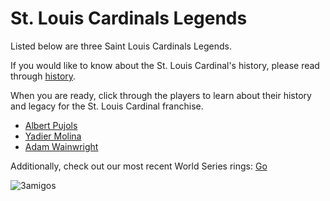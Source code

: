 # St. Louis Cardinals Legends

Listed below are three Saint Louis Cardinals Legends. 

If you would like to know about the St. Louis Cardinal's history, please read through [history](https://github.com/wardenevanMU/IT1600MarkdownPages/blob/Master/history.md).

When you are ready, click through the players to learn about their history and legacy for the St. Louis Cardinal franchise.
- [Albert Pujols](https://github.com/wardenevanMU/IT1600MarkdownPages/blob/Master/AlbertPujols.md)
- [Yadier Molina](https://github.com/wardenevanMU/IT1600MarkdownPages/blob/Master/YadierMolina.md)
- [Adam Wainwright](https://github.com/wardenevanMU/IT1600MarkdownPages/blob/Master/AdamWainwright.md)

Additionally, check out our most recent World Series rings: [Go](https://github.com/wardenevanMU/IT1600MarkdownPages/blob/Master/WorldSeriesRings.md)

![3amigos](https://github.com/wardenevanMU/IT1600MarkdownPages/assets/98150291/e8f774c0-3926-45fe-84fc-6b441d2204ca)

